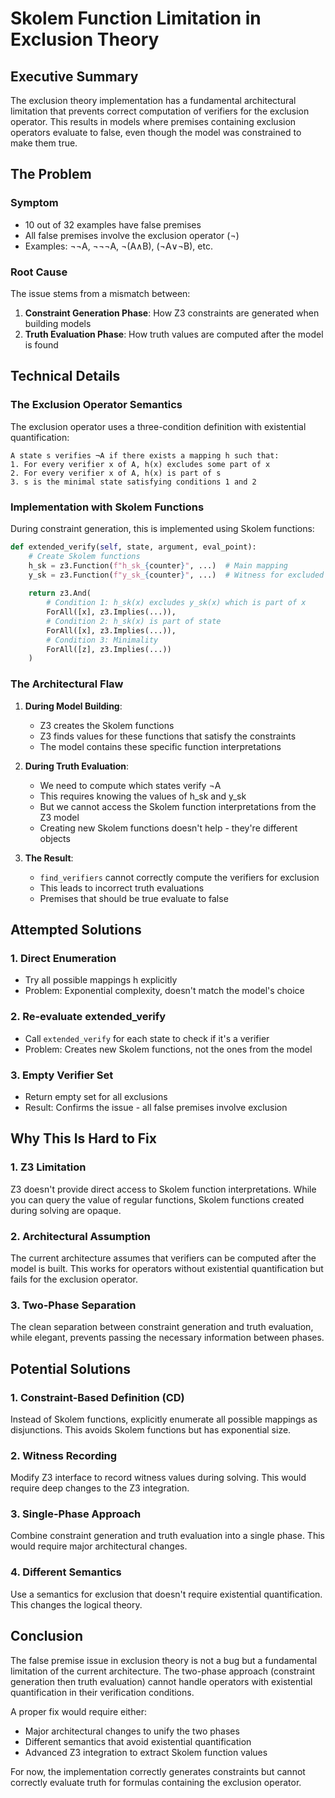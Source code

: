 # Skolem Function Limitation in Exclusion Theory

## Executive Summary

The exclusion theory implementation has a fundamental architectural limitation that prevents correct computation of verifiers for the exclusion operator. This results in models where premises containing exclusion operators evaluate to false, even though the model was constrained to make them true.

## The Problem

### Symptom
- 10 out of 32 examples have false premises
- All false premises involve the exclusion operator (¬)
- Examples: ¬¬A, ¬¬¬A, ¬(A∧B), (¬A∨¬B), etc.

### Root Cause
The issue stems from a mismatch between:
1. **Constraint Generation Phase**: How Z3 constraints are generated when building models
2. **Truth Evaluation Phase**: How truth values are computed after the model is found

## Technical Details

### The Exclusion Operator Semantics

The exclusion operator uses a three-condition definition with existential quantification:

```
A state s verifies ¬A if there exists a mapping h such that:
1. For every verifier x of A, h(x) excludes some part of x
2. For every verifier x of A, h(x) is part of s
3. s is the minimal state satisfying conditions 1 and 2
```

### Implementation with Skolem Functions

During constraint generation, this is implemented using Skolem functions:

```python
def extended_verify(self, state, argument, eval_point):
    # Create Skolem functions
    h_sk = z3.Function(f"h_sk_{counter}", ...)  # Main mapping
    y_sk = z3.Function(f"y_sk_{counter}", ...)  # Witness for excluded parts
    
    return z3.And(
        # Condition 1: h_sk(x) excludes y_sk(x) which is part of x
        ForAll([x], z3.Implies(...)),
        # Condition 2: h_sk(x) is part of state
        ForAll([x], z3.Implies(...)),
        # Condition 3: Minimality
        ForAll([z], z3.Implies(...))
    )
```

### The Architectural Flaw

1. **During Model Building**:
   - Z3 creates the Skolem functions
   - Z3 finds values for these functions that satisfy the constraints
   - The model contains these specific function interpretations

2. **During Truth Evaluation**:
   - We need to compute which states verify ¬A
   - This requires knowing the values of h_sk and y_sk
   - But we cannot access the Skolem function interpretations from the Z3 model
   - Creating new Skolem functions doesn't help - they're different objects

3. **The Result**:
   - `find_verifiers` cannot correctly compute the verifiers for exclusion
   - This leads to incorrect truth evaluations
   - Premises that should be true evaluate to false

## Attempted Solutions

### 1. Direct Enumeration
- Try all possible mappings h explicitly
- Problem: Exponential complexity, doesn't match the model's choice

### 2. Re-evaluate extended_verify
- Call `extended_verify` for each state to check if it's a verifier
- Problem: Creates new Skolem functions, not the ones from the model

### 3. Empty Verifier Set
- Return empty set for all exclusions
- Result: Confirms the issue - all false premises involve exclusion

## Why This Is Hard to Fix

### 1. Z3 Limitation
Z3 doesn't provide direct access to Skolem function interpretations. While you can query the value of regular functions, Skolem functions created during solving are opaque.

### 2. Architectural Assumption
The current architecture assumes that verifiers can be computed after the model is built. This works for operators without existential quantification but fails for the exclusion operator.

### 3. Two-Phase Separation
The clean separation between constraint generation and truth evaluation, while elegant, prevents passing the necessary information between phases.

## Potential Solutions

### 1. Constraint-Based Definition (CD)
Instead of Skolem functions, explicitly enumerate all possible mappings as disjunctions. This avoids Skolem functions but has exponential size.

### 2. Witness Recording
Modify Z3 interface to record witness values during solving. This would require deep changes to the Z3 integration.

### 3. Single-Phase Approach
Combine constraint generation and truth evaluation into a single phase. This would require major architectural changes.

### 4. Different Semantics
Use a semantics for exclusion that doesn't require existential quantification. This changes the logical theory.

## Conclusion

The false premise issue in exclusion theory is not a bug but a fundamental limitation of the current architecture. The two-phase approach (constraint generation then truth evaluation) cannot handle operators with existential quantification in their verification conditions.

A proper fix would require either:
- Major architectural changes to unify the two phases
- Different semantics that avoid existential quantification
- Advanced Z3 integration to extract Skolem function values

For now, the implementation correctly generates constraints but cannot correctly evaluate truth for formulas containing the exclusion operator.